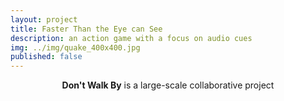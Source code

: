 ```yaml
---
layout: project
title: Faster Than the Eye can See
description: an action game with a focus on audio cues
img: ../img/quake_400x400.jpg
published: false
---
```


<center><b>Don't Walk By</b> is a large-scale collaborative project </center>